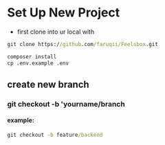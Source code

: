 # Set Up New Project

- first clone into ur local with
```cmd
git clone https://github.com/faruqii/Feelsbox.git
```

```cmd
composer install
cp .env.example .env
```

## create new branch
### git checkout -b 'yourname/branch
####  example:
```cmd
git checkout -b feature/backend
```